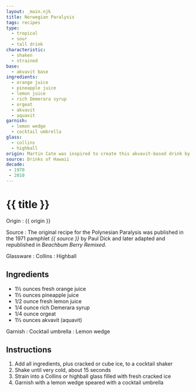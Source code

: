 ```yaml
---
layout: _main.njk
title: Norwegian Paralysis
tags: recipes
type:
  - tropical
  - sour
  - tall drink
characteristic:
  - shaken
  - strained
base:
  - akvavit base
ingredients:
  - orange juice
  - pineapple juice
  - lemon juice
  - rich Demerara syrup
  - orgeat
  - akvavit
  - aquavit
garnish:
  - lemon wedge
  - cocktail umbrella
glass:
  - collins
  - highball
origin: Martin Cate was inspired to create this akvavit-based drink by the Polynesian Paralysis.
source: Drinks of Hawaii
decade:
 - 1970
 - 2010
---
```

<!-- markdownlint-disable MD025 -->
# {{ title }}
<!-- markdownlint-disable MD025 -->

Origin
  : {{ origin }}

Source
  : The original recipe for the Polynesian Paralysis was published in the 1971 pamphlet <cite>{{ source }}</cite> by Paul Dick and later adapted and republished in <cite>Beachbum Berry Remixed</cite>.

Glassware
  : Collins
  : Highball

## Ingredients

* 1&frac12; ounces fresh orange juice
* 1&frac12; ounces pineapple juice
* 1/2 ounce fresh lemon juice
* 1/4 ounce rich Demerara syrup
* 1/4 ounce orgeat
* 1&frac12; ounces akvavit (aquavit)

Garnish
  : Cocktail umbrella
  : Lemon wedge

## Instructions

1. Add all ingredients, plus cracked or cube ice, to a cocktail shaker
2. Shake until very cold, about 15 seconds
3. Strain into a Collins or highball glass filled with fresh cracked ice
4. Garnish with a lemon wedge speared with a cocktail umbrella
